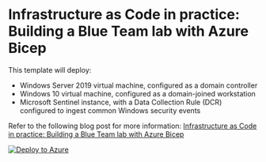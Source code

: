 # Infrastructure as Code in practice: Building a Blue Team lab with Azure Bicep
This template will deploy:
- Windows Server 2019 virtual machine, configured as a domain controller
- Windows 10 virtual machine, configured as a domain-joined workstation
- Microsoft Sentinel instance, with a Data Collection Rule (DCR) configured to ingest common Windows security events

Refer to the following blog post for more information: [Infrastructure as Code in practice: Building a Blue Team lab with Azure Bicep](https://joshua-lucas.com/building-a-blue-team-lab-with-azure-bicep/)

[![Deploy to Azure](https://aka.ms/deploytoazurebutton)](https://portal.azure.com/#create/Microsoft.Template/uri/https%3A%2F%2Fraw.githubusercontent.com%2Fjoshua-a-lucas%2FBlueTeamLab%2Fmain%2Fazuredeploy.json)